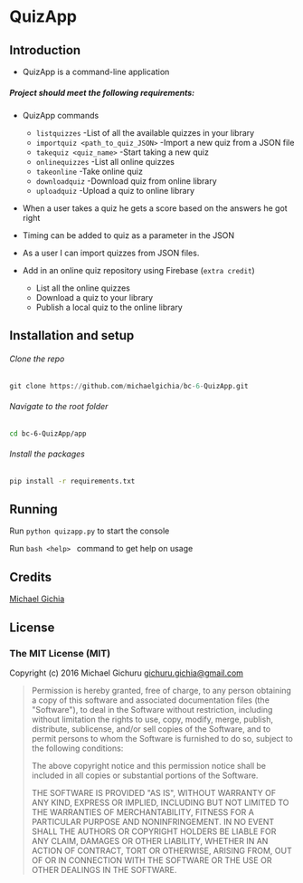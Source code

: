 # QuizApp

## Introduction

* QuizApp is a command-line application

##### Project should meet the following requirements:

* QuizApp commands
    * `listquizzes`                     -List of all the available quizzes in your library
    * `importquiz <path_to_quiz_JSON>`  -Import a new quiz from a JSON file
    * `takequiz <quiz_name>`            -Start taking a new quiz
    * `onlinequizzes`                   -List all online quizzes
    * `takeonline`                      -Take online quiz
    * `downloadquiz`                    -Download quiz from online library
    * `uploadquiz`                      -Upload a quiz to online library
    
* When a user takes a quiz he gets a score based on the answers he got right

* Timing can be added to quiz as a parameter in the JSON

* As a user I can import quizzes from JSON files.

* Add in an online quiz repository using Firebase (`extra credit`)

    * List all the online quizzes
    * Download a quiz to your library
    * Publish a local quiz to the online library 

## Installation and setup

###### Clone the repo
```python
git clone https://github.com/michaelgichia/bc-6-QuizApp.git
```

###### Navigate to the root folder
```bash
cd bc-6-QuizApp/app
```

###### Install the packages
```bash
pip install -r requirements.txt
```

## Running 
Run ``` python quizapp.py ``` to start the console

Run ```bash <help> ``` command to get help on usage

## Credits
[Michael Gichia](https://github.com/michaelgichia/)

## License

### The MIT License (MIT)

Copyright (c) 2016 Michael Gichuru <gichuru.gichia@gmail.com>

> Permission is hereby granted, free of charge, to any person obtaining a copy
> of this software and associated documentation files (the "Software"), to deal
> in the Software without restriction, including without limitation the rights
> to use, copy, modify, merge, publish, distribute, sublicense, and/or sell
> copies of the Software, and to permit persons to whom the Software is
> furnished to do so, subject to the following conditions:
>
> The above copyright notice and this permission notice shall be included in
> all copies or substantial portions of the Software.
>
> THE SOFTWARE IS PROVIDED "AS IS", WITHOUT WARRANTY OF ANY KIND, EXPRESS OR
> IMPLIED, INCLUDING BUT NOT LIMITED TO THE WARRANTIES OF MERCHANTABILITY,
> FITNESS FOR A PARTICULAR PURPOSE AND NONINFRINGEMENT. IN NO EVENT SHALL THE
> AUTHORS OR COPYRIGHT HOLDERS BE LIABLE FOR ANY CLAIM, DAMAGES OR OTHER
> LIABILITY, WHETHER IN AN ACTION OF CONTRACT, TORT OR OTHERWISE, ARISING FROM,
> OUT OF OR IN CONNECTION WITH THE SOFTWARE OR THE USE OR OTHER DEALINGS IN
> THE SOFTWARE.  





